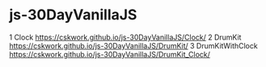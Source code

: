 # js-30DayVanillaJS

1 Clock
https://cskwork.github.io/js-30DayVanillaJS/Clock/
2 DrumKit
https://cskwork.github.io/js-30DayVanillaJS/DrumKit/
3 DrumKitWithClock
https://cskwork.github.io/js-30DayVanillaJS/DrumKit_Clock/
